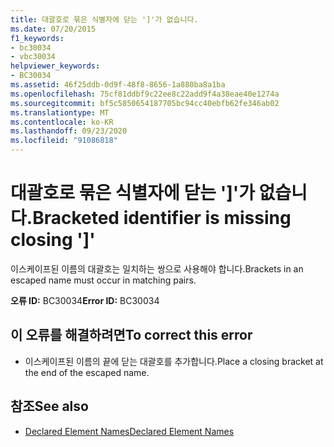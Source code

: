 ```yaml
---
title: 대괄호로 묶은 식별자에 닫는 ']'가 없습니다.
ms.date: 07/20/2015
f1_keywords:
- bc30034
- vbc30034
helpviewer_keywords:
- BC30034
ms.assetid: 46f25ddb-0d9f-48f8-8656-1a880ba8a1ba
ms.openlocfilehash: 75cf81ddbf9c22ee8c22add9f4a38eae40e1274a
ms.sourcegitcommit: bf5c5850654187705bc94cc40ebfb62fe346ab02
ms.translationtype: MT
ms.contentlocale: ko-KR
ms.lasthandoff: 09/23/2020
ms.locfileid: "91086818"
---
```

# <a name="bracketed-identifier-is-missing-closing-"></a><span data-ttu-id="39ff7-102">대괄호로 묶은 식별자에 닫는 ']'가 없습니다.</span><span class="sxs-lookup"><span data-stu-id="39ff7-102">Bracketed identifier is missing closing ']'</span></span>

<span data-ttu-id="39ff7-103">이스케이프된 이름의 대괄호는 일치하는 쌍으로 사용해야 합니다.</span><span class="sxs-lookup"><span data-stu-id="39ff7-103">Brackets in an escaped name must occur in matching pairs.</span></span>  
  
 <span data-ttu-id="39ff7-104">**오류 ID:** BC30034</span><span class="sxs-lookup"><span data-stu-id="39ff7-104">**Error ID:** BC30034</span></span>  
  
## <a name="to-correct-this-error"></a><span data-ttu-id="39ff7-105">이 오류를 해결하려면</span><span class="sxs-lookup"><span data-stu-id="39ff7-105">To correct this error</span></span>  
  
- <span data-ttu-id="39ff7-106">이스케이프된 이름의 끝에 닫는 대괄호를 추가합니다.</span><span class="sxs-lookup"><span data-stu-id="39ff7-106">Place a closing bracket at the end of the escaped name.</span></span>  
  
## <a name="see-also"></a><span data-ttu-id="39ff7-107">참조</span><span class="sxs-lookup"><span data-stu-id="39ff7-107">See also</span></span>

- [<span data-ttu-id="39ff7-108">Declared Element Names</span><span class="sxs-lookup"><span data-stu-id="39ff7-108">Declared Element Names</span></span>](../programming-guide/language-features/declared-elements/declared-element-names.md)
